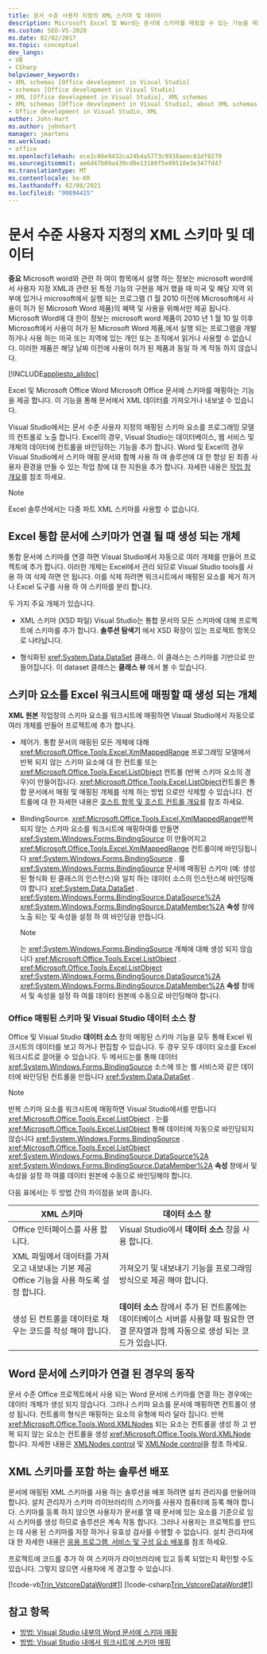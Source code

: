 ```yaml
---
title: 문서 수준 사용자 지정의 XML 스키마 및 데이터
description: Microsoft Excel 및 Word는 문서에 스키마를 매핑할 수 있는 기능을 제공 하 고 문서에서 XML 데이터 가져오기 및 내보내기를 간소화 합니다.
ms.custom: SEO-VS-2020
ms.date: 02/02/2017
ms.topic: conceptual
dev_langs:
- VB
- CSharp
helpviewer_keywords:
- XML schemas [Office development in Visual Studio]
- schemas [Office development in Visual Studio]
- XML [Office development in Visual Studio], XML schemas
- XML schemas [Office development in Visual Studio], about XML schemas and data
- Office development in Visual Studio, XML
author: John-Hart
ms.author: johnhart
manager: jmartens
ms.workload:
- office
ms.openlocfilehash: ece2c06e9432ca24b4a5773c9938aeec61df0270
ms.sourcegitcommit: ae6d47b09a439cd0e13180f5e89510e3e347fd47
ms.translationtype: MT
ms.contentlocale: ko-KR
ms.lasthandoff: 02/08/2021
ms.locfileid: "99894415"
---
```

# <a name="xml-schemas-and-data-in-document-level-customizations"></a>문서 수준 사용자 지정의 XML 스키마 및 데이터
  **중요** Microsoft word와 관련 하 여이 항목에서 설명 하는 정보는 microsoft word에서 사용자 지정 XML과 관련 된 특정 기능의 구현을 제거 했을 때 미국 및 해당 지역 외부에 있거나 microsoft에서 실행 되는 프로그램 (1 월 2010 이전에 Microsoft에서 사용이 허가 된 Microsoft Word 제품)의 혜택 및 사용을 위해서만 제공 됩니다. Microsoft Word에 대 한이 정보는 microsoft word 제품이 2010 년 1 월 10 일 이후 Microsoft에서 사용이 허가 된 Microsoft Word 제품,에서 실행 되는 프로그램을 개발 하거나 사용 하는 미국 또는 지역에 있는 개인 또는 조직에서 읽거나 사용할 수 없습니다. 이러한 제품은 해당 날짜 이전에 사용이 허가 된 제품과 동일 하 게 작동 하지 않습니다.

 [!INCLUDE[appliesto_alldoc](../vsto/includes/appliesto-alldoc-md.md)]

 Excel 및 Microsoft Office Word Microsoft Office 문서에 스키마를 매핑하는 기능을 제공 합니다. 이 기능을 통해 문서에서 XML 데이터를 가져오거나 내보낼 수 있습니다.

 Visual Studio에서는 문서 수준 사용자 지정의 매핑된 스키마 요소를 프로그래밍 모델의 컨트롤로 노출 합니다. Excel의 경우, Visual Studio는 데이터베이스, 웹 서비스 및 개체의 데이터에 컨트롤을 바인딩하는 기능을 추가 합니다. Word 및 Excel의 경우 Visual Studio에서 스키마 매핑 문서와 함께 사용 하 여 솔루션에 대 한 향상 된 최종 사용자 환경을 만들 수 있는 작업 창에 대 한 지원을 추가 합니다. 자세한 내용은 [작업 창 개요](../vsto/actions-pane-overview.md)를 참조 하세요.

> [!NOTE]
> Excel 솔루션에서는 다중 파트 XML 스키마를 사용할 수 없습니다.

## <a name="objects-created-when-schemas-are-attached-to-excel-workbooks"></a>Excel 통합 문서에 스키마가 연결 될 때 생성 되는 개체
 통합 문서에 스키마를 연결 하면 Visual Studio에서 자동으로 여러 개체를 만들어 프로젝트에 추가 합니다. 이러한 개체는 Excel에서 관리 되므로 Visual Studio tools를 사용 하 여 삭제 하면 안 됩니다. 이를 삭제 하려면 워크시트에서 매핑된 요소를 제거 하거나 Excel 도구를 사용 하 여 스키마를 분리 합니다.

 두 가지 주요 개체가 있습니다.

- XML 스키마 (XSD 파일) Visual Studio는 통합 문서의 모든 스키마에 대해 프로젝트에 스키마를 추가 합니다. **솔루션 탐색기** 에서 XSD 확장이 있는 프로젝트 항목으로 나타납니다.

- 형식화된 <xref:System.Data.DataSet> 클래스. 이 클래스는 스키마를 기반으로 만들어집니다. 이 dataset 클래스는 **클래스 뷰** 에서 볼 수 있습니다.

## <a name="objects-created-when-schema-elements-are-mapped-to-excel-worksheets"></a>스키마 요소를 Excel 워크시트에 매핑할 때 생성 되는 개체
 **XML 원본** 작업창의 스키마 요소를 워크시트에 매핑하면 Visual Studio에서 자동으로 여러 개체를 만들어 프로젝트에 추가 합니다.

- 제어가. 통합 문서의 매핑된 모든 개체에 대해 <xref:Microsoft.Office.Tools.Excel.XmlMappedRange> 프로그래밍 모델에서 반복 되지 않는 스키마 요소에 대 한 컨트롤 또는 <xref:Microsoft.Office.Tools.Excel.ListObject> 컨트롤 (반복 스키마 요소의 경우)이 만들어집니다. <xref:Microsoft.Office.Tools.Excel.ListObject>컨트롤은 통합 문서에서 매핑 및 매핑된 개체를 삭제 하는 방법 으로만 삭제할 수 있습니다. 컨트롤에 대 한 자세한 내용은 [호스트 항목 및 호스트 컨트롤 개요](../vsto/host-items-and-host-controls-overview.md)를 참조 하세요.

- BindingSource. <xref:Microsoft.Office.Tools.Excel.XmlMappedRange>반복 되지 않는 스키마 요소를 워크시트에 매핑하여를 만들면 <xref:System.Windows.Forms.BindingSource> 이 만들어지고 <xref:Microsoft.Office.Tools.Excel.XmlMappedRange> 컨트롤이에 바인딩됩니다 <xref:System.Windows.Forms.BindingSource> . 를 <xref:System.Windows.Forms.BindingSource> 문서에 매핑된 스키마 (예: 생성 된 형식화 된 클래스의 인스턴스)와 일치 하는 데이터 소스의 인스턴스에 바인딩해야 합니다 <xref:System.Data.DataSet> . <xref:System.Windows.Forms.BindingSource.DataSource%2A> <xref:System.Windows.Forms.BindingSource.DataMember%2A> **속성** 창에 노출 되는 및 속성을 설정 하 여 바인딩을 만듭니다.

    > [!NOTE]
    > 는 <xref:System.Windows.Forms.BindingSource> 개체에 대해 생성 되지 않습니다 <xref:Microsoft.Office.Tools.Excel.ListObject> . <xref:Microsoft.Office.Tools.Excel.ListObject> <xref:System.Windows.Forms.BindingSource.DataSource%2A> <xref:System.Windows.Forms.BindingSource.DataMember%2A> **속성** 창에서 및 속성을 설정 하 여를 데이터 원본에 수동으로 바인딩해야 합니다.

### <a name="office-mapped-schemas-and-the-visual-studio-data-sources-window"></a>Office 매핑된 스키마 및 Visual Studio 데이터 소스 창
 Office 및 Visual Studio **데이터 소스** 창의 매핑된 스키마 기능을 모두 통해 Excel 워크시트의 데이터를 보고 하거나 편집할 수 있습니다. 두 경우 모두 데이터 요소를 Excel 워크시트로 끌어올 수 있습니다. 두 메서드는를 통해 데이터 <xref:System.Windows.Forms.BindingSource> 소스에 또는 웹 서비스와 같은 데이터에 바인딩된 컨트롤을 만듭니다 <xref:System.Data.DataSet> .

> [!NOTE]
> 반복 스키마 요소를 워크시트에 매핑하면 Visual Studio에서를 만듭니다 <xref:Microsoft.Office.Tools.Excel.ListObject> . 는를 <xref:Microsoft.Office.Tools.Excel.ListObject> 통해 데이터에 자동으로 바인딩되지 않습니다 <xref:System.Windows.Forms.BindingSource> . <xref:Microsoft.Office.Tools.Excel.ListObject> <xref:System.Windows.Forms.BindingSource.DataSource%2A> <xref:System.Windows.Forms.BindingSource.DataMember%2A> **속성** 창에서 및 속성을 설정 하 여를 데이터 원본에 수동으로 바인딩해야 합니다.

 다음 표에서는 두 방법 간의 차이점을 보여 줍니다.

|XML 스키마|데이터 소스 창|
|----------------|-------------------------|
|Office 인터페이스를 사용 합니다.|Visual Studio에서 **데이터 소스** 창을 사용 합니다.|
|XML 파일에서 데이터를 가져오고 내보내는 기본 제공 Office 기능을 사용 하도록 설정 합니다.|가져오기 및 내보내기 기능을 프로그래밍 방식으로 제공 해야 합니다.|
|생성 된 컨트롤을 데이터로 채우는 코드를 작성 해야 합니다.|**데이터 소스** 창에서 추가 된 컨트롤에는 데이터베이스 서버를 사용할 때 필요한 연결 문자열과 함께 자동으로 생성 되는 코드가 있습니다.|

## <a name="behavior-when-schemas-are-attached-to-word-documents"></a>Word 문서에 스키마가 연결 된 경우의 동작
 문서 수준 Office 프로젝트에서 사용 되는 Word 문서에 스키마를 연결 하는 경우에는 데이터 개체가 생성 되지 않습니다. 그러나 스키마 요소를 문서에 매핑하면 컨트롤이 생성 됩니다. 컨트롤의 형식은 매핑하는 요소의 유형에 따라 달라 집니다. 반복 <xref:Microsoft.Office.Tools.Word.XMLNodes> 되는 요소는 컨트롤을 생성 하 고 반복 되지 않는 요소는 컨트롤을 생성 <xref:Microsoft.Office.Tools.Word.XMLNode> 합니다. 자세한 내용은 [XMLNodes control](../vsto/xmlnodes-control.md) 및 [XMLNode control](../vsto/xmlnode-control.md)을 참조 하세요.

## <a name="deployment-of-solutions-that-include-xml-schemas"></a>XML 스키마를 포함 하는 솔루션 배포
 문서에 매핑된 XML 스키마를 사용 하는 솔루션을 배포 하려면 설치 관리자를 만들어야 합니다. 설치 관리자가 스키마 라이브러리의 스키마를 사용자 컴퓨터에 등록 해야 합니다. 스키마를 등록 하지 않으면 사용자가 문서를 열 때 문서에 있는 요소를 기준으로 임시 스키마를 생성 하므로 솔루션은 계속 작동 합니다. 그러나 사용자는 프로젝트를 만드는 데 사용 된 스키마를 저장 하거나 유효성 검사를 수행할 수 없습니다. 설치 관리자에 대 한 자세한 내용은 [응용 프로그램, 서비스 및 구성 요소 배포](../deployment/deploying-applications-services-and-components.md)를 참조 하세요.

 프로젝트에 코드를 추가 하 여 스키마가 라이브러리에 있고 등록 되었는지 확인할 수도 있습니다. 그렇지 않으면 사용자에 게 경고할 수 있습니다.

 [!code-vb[Trin_VstcoreDataWord#1](../vsto/codesnippet/VisualBasic/Trin_VstcoreDataWordVB/ThisDocument.vb#1)]
 [!code-csharp[Trin_VstcoreDataWord#1](../vsto/codesnippet/CSharp/Trin_VstcoreDataWordCS/ThisDocument.cs#1)]

## <a name="see-also"></a>참고 항목

- [방법: Visual Studio 내부의 Word 문서에 스키마 매핑](../vsto/how-to-map-schemas-to-word-documents-inside-visual-studio.md)
- [방법: Visual Studio 내에서 워크시트에 스키마 매핑](../vsto/how-to-map-schemas-to-worksheets-inside-visual-studio.md)
